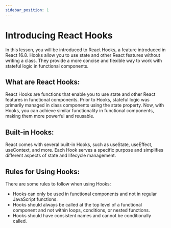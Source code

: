 ```yaml
---
sidebar_position: 1
---
```


# Introducing React Hooks

In this lesson, you will be introduced to React Hooks, a feature introduced in React 16.8. Hooks allow you to use state and other React features without writing a class. They provide a more concise and flexible way to work with stateful logic in functional components.

## What are React Hooks:
React Hooks are functions that enable you to use state and other React features in functional components. Prior to Hooks, stateful logic was primarily managed in class components using the state property. Now, with Hooks, you can achieve similar functionality in functional components, making them more powerful and reusable.

## Built-in Hooks:
React comes with several built-in Hooks, such as useState, useEffect, useContext, and more. Each Hook serves a specific purpose and simplifies different aspects of state and lifecycle management.

## Rules for Using Hooks:
There are some rules to follow when using Hooks:
- Hooks can only be used in functional components and not in regular JavaScript functions.
- Hooks should always be called at the top level of a functional component and not within loops, conditions, or nested functions.
- Hooks should have consistent names and cannot be conditionally called.